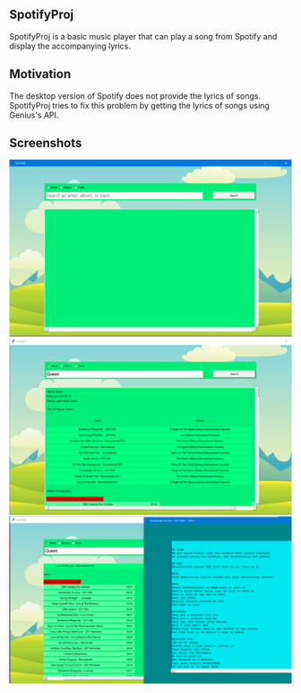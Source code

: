 ## SpotifyProj ##
SpotifyProj is a basic music player that can play a song from Spotify and display the accompanying lyrics.

## Motivation ##
The desktop version of Spotify does not provide the lyrics of songs. SpotifyProj tries to fix this problem by getting the lyrics of songs
using Genius's API.

## Screenshots ##
<img src="ProjectShots/shot_overview.PNG" width=700 />
<img src="ProjectShots/shot_queen.PNG" width=700 />
<img src="ProjectShots/shot_lyrics.PNG" width=700 />
